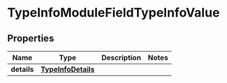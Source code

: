 

# TypeInfoModuleFieldTypeInfoValue


## Properties

| Name | Type | Description | Notes |
|------------ | ------------- | ------------- | -------------|
|**details** | [**TypeInfoDetails**](TypeInfoDetails.md) |  |  |



